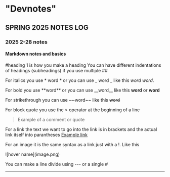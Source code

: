# "Devnotes"
 
## SPRING 2025 NOTES LOG

### 2025 2-28 notes
#### Markdown notes and basics

\#heading 1 is how you make a heading
You can have different indentations of headings (subheadings) if you use multiple ##

For italics you use * word * or you can use _ word _
like this *word* _word_.

For bold you use \*\*word** or you can use \_\_word__ 
like this **word** or __word__

For strikethrough you can use \~~word~~ 
like this ~~word~~

For block quote you use the \> operator at the beginning of a line

>Example of a comment or quote

For a link the text we want to go into the link is in brackets and the actual link itself into parantheses
 [Example link](https://github.com/baldiebaldie)

 For an image it is the same syntax as a link just with a !. Like this

 \!\[hover name](image.png)

 You can make a line divide using --- or a single #

 ---